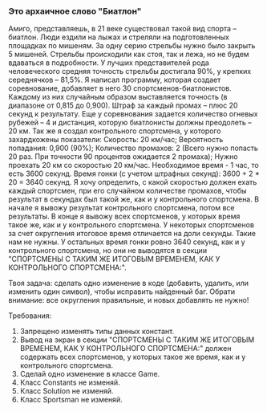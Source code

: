 
### Это архаичное слово "Биатлон"

Амиго, представляешь, в 21 веке существовал такой вид спорта &ndash; биатлон. Люди ездили на лыжах и стреляли на
подготовленных площадках по мишеням. За одну серию стрельбы нужно было закрыть 5 мишеней. Стрельбы
происходили как стоя, так и лежа, но не будем вдаваться в подробности. У лучших представителей рода
человеческого средняя точность стрельбы достигала 90%, у крепких середнячков &ndash; 81,5%.
Я написал программу, которая создает соревнование, добавляет в него 30 спортсменов-биатлонистов. Каждому из
них случайным образом выставляется точность (в диапазоне от 0,815 до 0,900). Штраф за каждый промах &ndash; плюс
20 секунд к результату. Еще у соревнования задается количество огневых рубежей &ndash; 4 и дистанция, которую
биатлонисты должны преодолеть &ndash; 20 км.
Так же я создал контрольного спортсмена, у которого захардкожены показатели:
Скорость: 20 км/час;
Вероятность попадания: 0,900 (90%);
Количество промахов: 2 (Всего нужно попасть 20 раз. При точности 90 процентов ожидается 2 промаха);
Нужно проехать 20 км со скоростью 20 км/час. Необходимое время - 1 час, то есть 3600 секунд.
Время гонки (с учетом штрафных секунд): 3600 + 2 * 20 = 3640 секунд.
Я хочу определить, с какой скоростью должен ехать каждый спортсмен, при его случайном количестве промахов,
чтобы результат в секундах был такой же, как и у контрольного спортсмена. В начале я вывожу результат
контрольного спортсмена, потом все результаты. В конце я вывожу всех спортсменов, у которых время такое же,
как и у контрольного спортсмена. У некоторых спортсменов за счет округления итоговое время отличается на доли
секунды. Такие нам не нужны. У остальных время гонки ровно 3640 секунд, как и у контрольного спортсмена, но
они не выводятся в секции &quot;СПОРТСМЕНЫ С ТАКИМ ЖЕ ИТОГОВЫМ ВРЕМЕНЕМ, КАК У КОНТРОЛЬНОГО СПОРТСМЕНА:&quot;.

Твоя задача: сделать одно изменение в коде (добавить, удалить, или изменить один символ), чтобы исправить найденный баг.
Обрати внимание: все округления правильные, и новых добавлять не нужно!


Требования:
1.	Запрещено изменять типы данных констант.
2.	Вывод на экран в секции &quot;СПОРТСМЕНЫ С ТАКИМ ЖЕ ИТОГОВЫМ ВРЕМЕНЕМ, КАК У КОНТРОЛЬНОГО СПОРТСМЕНА:&quot; должен содержать всех спортсменов, у которых такое же время, как и у контрольного спортсмена.
3.	Сделай одно изменение в классе Game.
4.	Класс Constants не изменяй.
5.	Класс Solution не изменяй.
6.	Класс Sportsman не изменяй.


